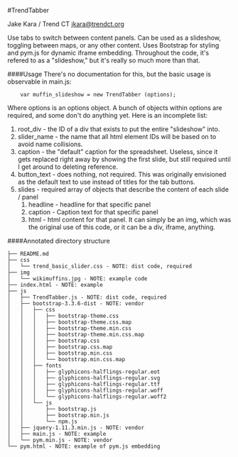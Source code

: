 #TrendTabber

Jake Kara / Trend CT
jkara@trendct.org

Use tabs to switch between content panels. Can be used as a slideshow, toggling between maps, or any other content. Uses Bootstrap for styling and pym.js for dynamic iframe embedding. Throughout the code, it's refered to as a "slideshow," but it's really so much more than that.

####Usage
There's no documentation for this, but the basic usage is observable in main.js:
		
		var muffin_slideshow = new TrendTabber (options);

Where options is an options object. A bunch of objects within options are required, and some don't do anything yet. Here is an incomplete list:

1. root_div - the ID of a div that exists to put the entire "slideshow" into.
2. slider_name - the name that all html element IDs will be based on to avoid name collisions.
3. caption - the "default" caption for the spreadsheet. Useless, since it gets replaced right away by showing the first slide, but still required until I get around to deleting reference.
4. button_text - does nothing, not required. This was originally envisioned as the default text to use instead of titles for the tab buttons.
5. slides - required array of objects that describe the content of each slide / panel
	1. headline - headline for that specific panel
	2. caption - Caption text for that specific panel
	3. html - html content for that panel. It can simply be an img, which was the original use of this code, or it can be a div, iframe, anything.

####Annotated directory structure

	├── README.md 
	├── css
	│   └── trend_basic_slider.css - NOTE: dist code, required
	├── img
	│   └── wikimuffins.jpg - NOTE: example code
	├── index.html - NOTE: example 
	├── js
	│   ├── TrendTabber.js - NOTE: dist code, required
	│   ├── bootstrap-3.3.6-dist - NOTE: vendor 
	│   │   ├── css
	│   │   │   ├── bootstrap-theme.css
	│   │   │   ├── bootstrap-theme.css.map
	│   │   │   ├── bootstrap-theme.min.css
	│   │   │   ├── bootstrap-theme.min.css.map
	│   │   │   ├── bootstrap.css
	│   │   │   ├── bootstrap.css.map
	│   │   │   ├── bootstrap.min.css
	│   │   │   └── bootstrap.min.css.map
	│   │   ├── fonts
	│   │   │   ├── glyphicons-halflings-regular.eot
	│   │   │   ├── glyphicons-halflings-regular.svg
	│   │   │   ├── glyphicons-halflings-regular.ttf
	│   │   │   ├── glyphicons-halflings-regular.woff
	│   │   │   └── glyphicons-halflings-regular.woff2
	│   │   └── js
	│   │       ├── bootstrap.js
	│   │       ├── bootstrap.min.js
	│   │       └── npm.js
	│   ├── jquery-1.11.3.min.js - NOTE: vendor 
	│   ├── main.js - NOTE: example
	│   └── pym.min.js - NOTE: vendor 
	└── pym.html - NOTE: example of pym.js embedding
